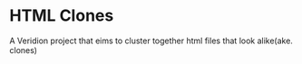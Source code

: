 # HTML Clones
 A Veridion project that eims to cluster together html files that look alike(ake. clones)
